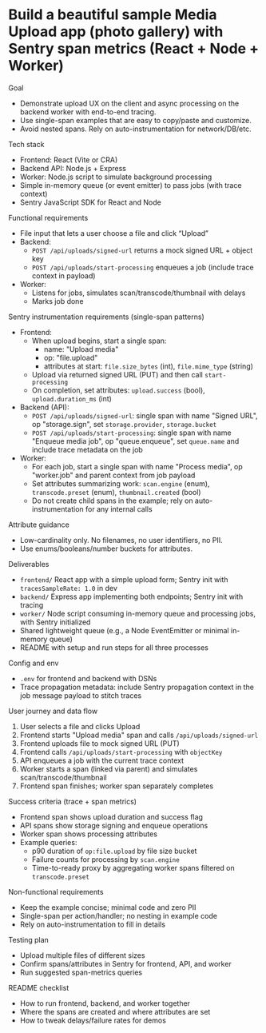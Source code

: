 # Build a beautiful sample Media Upload app (photo gallery) with Sentry span metrics (React + Node + Worker)

Goal
- Demonstrate upload UX on the client and async processing on the backend worker with end-to-end tracing.
- Use single-span examples that are easy to copy/paste and customize.
- Avoid nested spans. Rely on auto-instrumentation for network/DB/etc.

Tech stack
- Frontend: React (Vite or CRA)
- Backend API: Node.js + Express
- Worker: Node.js script to simulate background processing
- Simple in-memory queue (or event emitter) to pass jobs (with trace context)
- Sentry JavaScript SDK for React and Node

Functional requirements
- File input that lets a user choose a file and click “Upload”
- Backend:
  - `POST /api/uploads/signed-url` returns a mock signed URL + object key
  - `POST /api/uploads/start-processing` enqueues a job (include trace context in payload)
- Worker:
  - Listens for jobs, simulates scan/transcode/thumbnail with delays
  - Marks job done

Sentry instrumentation requirements (single-span patterns)
- Frontend:
  - When upload begins, start a single span:
    - name: "Upload media"
    - op: "file.upload"
    - attributes at start: `file.size_bytes` (int), `file.mime_type` (string)
  - Upload via returned signed URL (PUT) and then call `start-processing`
  - On completion, set attributes: `upload.success` (bool), `upload.duration_ms` (int)
- Backend (API):
  - `POST /api/uploads/signed-url`: single span with name "Signed URL", op "storage.sign", set `storage.provider`, `storage.bucket`
  - `POST /api/uploads/start-processing`: single span with name "Enqueue media job", op "queue.enqueue", set `queue.name` and include trace metadata on the job
- Worker:
  - For each job, start a single span with name "Process media", op "worker.job" and parent context from job payload
  - Set attributes summarizing work: `scan.engine` (enum), `transcode.preset` (enum), `thumbnail.created` (bool)
  - Do not create child spans in the example; rely on auto-instrumentation for any internal calls

Attribute guidance
- Low-cardinality only. No filenames, no user identifiers, no PII.
- Use enums/booleans/number buckets for attributes.

Deliverables
- `frontend/` React app with a simple upload form; Sentry init with `tracesSampleRate: 1.0` in dev
- `backend/` Express app implementing both endpoints; Sentry init with tracing
- `worker/` Node script consuming in-memory queue and processing jobs, with Sentry initialized
- Shared lightweight queue (e.g., a Node EventEmitter or minimal in-memory queue)
- README with setup and run steps for all three processes

Config and env
- `.env` for frontend and backend with DSNs
- Trace propagation metadata: include Sentry propagation context in the job message payload to stitch traces

User journey and data flow
1) User selects a file and clicks Upload
2) Frontend starts "Upload media" span and calls `/api/uploads/signed-url`
3) Frontend uploads file to mock signed URL (PUT)
4) Frontend calls `/api/uploads/start-processing` with `objectKey`
5) API enqueues a job with the current trace context
6) Worker starts a span (linked via parent) and simulates scan/transcode/thumbnail
7) Frontend span finishes; worker span separately completes

Success criteria (trace + span metrics)
- Frontend span shows upload duration and success flag
- API spans show storage signing and enqueue operations
- Worker span shows processing attributes
- Example queries:
  - p90 duration of `op:file.upload` by file size bucket
  - Failure counts for processing by `scan.engine`
  - Time-to-ready proxy by aggregating worker spans filtered on `transcode.preset`

Non-functional requirements
- Keep the example concise; minimal code and zero PII
- Single-span per action/handler; no nesting in example code
- Rely on auto-instrumentation to fill in details

Testing plan
- Upload multiple files of different sizes
- Confirm spans/attributes in Sentry for frontend, API, and worker
- Run suggested span-metrics queries

README checklist
- How to run frontend, backend, and worker together
- Where the spans are created and where attributes are set
- How to tweak delays/failure rates for demos
